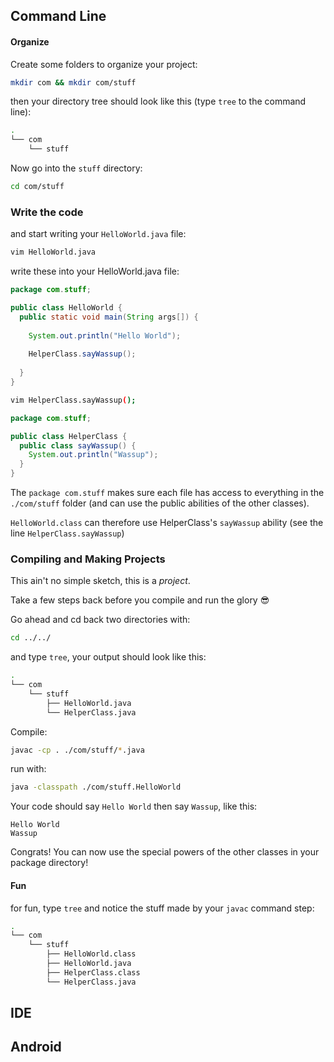 ## Command Line



#### Organize


Create some folders to organize your project:

```sh
mkdir com && mkdir com/stuff
```

then your directory tree should look like this (type `tree` to the command line):

```sh
.
└── com
    └── stuff
```

Now go into the `stuff` directory:
```sh
cd com/stuff
```

### Write the code

and start writing your `HelloWorld.java` file:
```sh
vim HelloWorld.java
```

write these into your HelloWorld.java file:
```java
package com.stuff;

public class HelloWorld {
  public static void main(String args[]) {
    
    System.out.println("Hello World");
    
    HelperClass.sayWassup();
    
  }
}
```

```sh
vim HelperClass.sayWassup();
```

```java
package com.stuff;

public class HelperClass {
  public class sayWassup() {
    System.out.println("Wassup");
  }
}
```

The `package com.stuff` makes sure each file has access to everything in the `./com/stuff` folder (and can use the public abilities of the other classes).

`HelloWorld.class` can therefore use HelperClass's `sayWassup` ability (see the line `HelperClass.sayWassup`)


### Compiling and Making Projects

This ain't no simple sketch, this is a _project_.  

Take a few steps back before you compile and run the glory :sunglasses:


Go ahead and cd back two directories with:
```sh
cd ../../
```

and type `tree`, your output should look like this: 
```sh
.
└── com
    └── stuff
        ├── HelloWorld.java
        └── HelperClass.java
```

Compile:
```sh
javac -cp . ./com/stuff/*.java
```



run with:
```sh
java -classpath ./com/stuff.HelloWorld

```

Your code should say `Hello World` then say `Wassup`, like this:

```
Hello World
Wassup
```

Congrats! You can now use the special powers of the other classes in your package directory!



#### Fun
for fun, type `tree` and notice the stuff made by your `javac` command step:
```sh
.
└── com
    └── stuff
        ├── HelloWorld.class
        ├── HelloWorld.java
        ├── HelperClass.class
        └── HelperClass.java

```


## IDE



## Android
